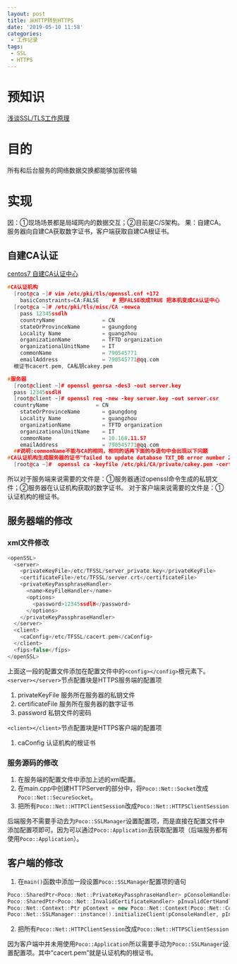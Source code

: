```yaml
---
layout: post
title: 从HTTP转到HTTPS
date: '2019-05-10 11:58'
categories: 
 - 工作记录
tags:
 - SSL
 - HTTPS
---
```


# 预知识

[浅谈SSL/TLS工作原理](https://zhuanlan.zhihu.com/p/36981565)

# 目的

所有和后台服务的网络数据交换都能够加密传输

# 实现

因：①现场场景都是局域网内的数据交互；②目前是C/S架构。
果：自建CA。服务器向自建CA获取数字证书，客户端获取自建CA根证书。

## 自建CA认证

[centos7 自建CA认证中心](http://www.cnblogs.com/bigdevilking/p/9434444.html)

```cpp
#CA认证机构
  [root@ca ~]# vim /etc/pki/tls/openssl.cnf +172
    basicConstraints=CA:FALSE 　　# 把FALSE改成TRUE 把本机变成CA认证中心
  [root@ca ~]# /etc/pki/tls/misc/CA -newca
    pass 12345ssdlh
    countryName               = CN
    stateOrProvinceName       = gaungdong
    Locality Name             = guangzhou
    organizationName          = TFTD organization
    organizationalUnitName    = IT
    commonName                = 790545771
    emailAddress              = 790545771@qq.com
  根证书cacert.pem, CA私钥cakey.pem

#服务器
  [root@client ~]# openssl genrsa -des3 -out server.key
  pass 12345ssdlH
  [root@client ~]# openssl req -new -key server.key -out server.csr
  countryName               = CN
    stateOrProvinceName       = gaungdong
    Locality Name             = guangzhou
    organizationName          = TFTD organization
    organizationalUnitName    = IT
    commonName                = 10.168.11.57
    emailAddress              = 790545771@qq.com
  ##说明:commonName不能与CA的相同，相同的话再下面的与语句中会出现以下问题
#CA认证机构生成服务器的证书"failed to update database TXT_DB error number 2"
  [root@ca ~]#  openssl ca -keyfile /etc/pki/CA/private/cakey.pem -cert /etc/pki/CA/cacert.pem -in /tmp/server.csr -out /server.crt
```

所以对于服务端来说需要的文件是：①服务器通过openssl命令生成的私钥文件；②服务器在认证机构获取的数字证书。
对于客户端来说需要的文件是：①认证机构的根证书。

## 服务器端的修改

### xml文件修改

```cpp
<openSSL>
  <server>
    <privateKeyFile>/etc/TFSSL/server_private.key</privateKeyFile>
    <certificateFile>/etc/TFSSL/server.crt</certificateFile>
    <privateKeyPassphraseHandler>
      <name>KeyFileHandler</name>
      <options>
        <password>12345ssdlH</password>
      </options>
    </privateKeyPassphraseHandler>
  </server>
  <client>
    <caConfig>/etc/TFSSL/cacert.pem</caConfig>
  </client>
  <fips>false</fips>
</openSSL>
```

上面这一段的配置文件添加在配置文件中的`<config></config>`根元素下。
`<server></server>`节点配置块是HTTPS服务端的配置项

1. privateKeyFile 服务所在服务器的私钥文件
2. certificateFile  服务所在服务器的数字证书
3. password 私钥文件的密码

`<client></client>`节点配置块是HTTPS客户端的配置项

1. caConfig 认证机构的根证书

### 服务源码的修改

1. 在服务端的配置文件中添加上述的xml配置。
2. 在main.cpp中创建HTTPServer的部分中，将`Poco::Net::Socket`改成`Poco::Net::SecureSocket`。
3. 把所有`Poco::Net::HTTPClientSession`改成`Poco::Net::HTTPSClientSession`

后端服务不需要手动去为`Poco::SSLManager`设置配置项，而是直接在配置文件中添加配置项即可。因为可以通过`Poco::Application`去获取配置项（后端服务都有使用`Poco::Application`）。

## 客户端的修改

1. 在`main()`函数中添加一段设置`Poco::SSLManager`配置项的语句
```cpp
Poco::SharedPtr<Poco::Net::PrivateKeyPassphraseHandler> pConsoleHandler = new Poco::Net::KeyConsoleHandler(false);
Poco::SharedPtr<Poco::Net::InvalidCertificateHandler> pInvalidCertHandler = new Poco::Net::ConsoleCertificateHandler(false);
Poco::Net::Context::Ptr pContext = new Poco::Net::Context(Poco::Net::Context::CLIENT_USE, "", "", "cacert.pem", Poco::Net::Context::VERIFY_RELAXED, 9, false, "ALL:!ADH:!LOW:!EXP:!MD5:@STRENGTH");
Poco::Net::SSLManager::instance().initializeClient(pConsoleHandler, pInvalidCertHandler, pContext);
```

2. 把所有`Poco::Net::HTTPClientSession`改成`Poco::Net::HTTPSClientSession`

因为客户端中并未用使用`Poco::Application`所以需要手动为`Poco::SSLManager`设置配置项。其中“cacert.pem”就是认证机构的根证书。

